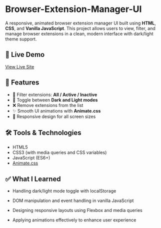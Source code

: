 ﻿# Browser-Extension-Manager-UI

A responsive, animated browser extension manager UI built using **HTML**, **CSS**, and **Vanilla JavaScript**. This project allows users to view, filter, and manage browser extensions in a clean, modern interface with dark/light theme support.


## 🚀 Live Demo

[View Live Site](https://your-live-site-url.com)  
<!-- Replace with your actual deployment link -->

## 🔧 Features

- 🔎 Filter extensions: **All / Active / Inactive**
- 🎨 Toggle between **Dark and Light modes**
- ❌ Remove extensions from the list
- ✨ Smooth UI animations with **Animate.css**
- 📱 Responsive design for all screen sizes

## 🛠️ Tools & Technologies

- HTML5
- CSS3 (with media queries and CSS variables)
- JavaScript (ES6+)
- [Animate.css](https://animate.style/)



## ✅ What I Learned

- Handling dark/light mode toggle with localStorage

- DOM manipulation and event handling in vanilla JavaScript

- Designing responsive layouts using Flexbox and media queries

- Applying animations effectively to enhance user experience
